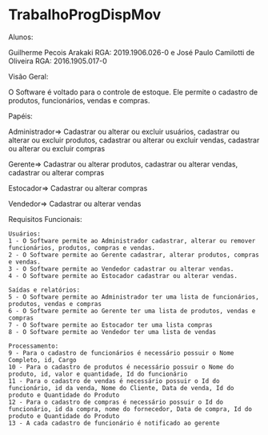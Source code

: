 # TrabalhoProgDispMov

Alunos: 	

Guilherme Pecois Arakaki 		RGA: 2019.1906.026-0
e 
José Paulo Camilotti de Oliveira	RGA: 2016.1905.017-0

Visão Geral:

O Software é voltado para o controle de estoque. Ele permite o cadastro de produtos, funcionários, vendas e compras.

Papéis:

Administrador=> Cadastrar ou alterar ou excluir usuários, cadastrar ou alterar ou excluir produtos, cadastrar ou alterar ou excluir vendas, cadastrar ou  alterar ou excluir compras
 
Gerente=> Cadastrar ou alterar produtos, cadastrar ou alterar vendas, cadastrar ou alterar compras
 
Estocador=> Cadastrar ou alterar compras

Vendedor=> Cadastrar ou alterar vendas

Requisitos Funcionais:
	
	Usuários:
	1 - O Software permite ao Administrador cadastrar, alterar ou remover funcionários, produtos, compras e vendas.
	2 - O Software permite ao Gerente cadastrar, alterar produtos, compras e vendas.
	3 - O Software permite ao Vendedor cadastrar ou alterar vendas.
	4 - O Software permite ao Estocador cadastrar ou alterar vendas.
	
	Saídas e relatórios:
	5 - O Software permite ao Administrador ter uma lista de funcionários, produtos, vendas e compras
	6 - O Software permite ao Gerente ter uma lista de produtos, vendas e compras
	7 - O Software permite ao Estocador ter uma lista compras
	8 - O Software permite ao Vendedor ter uma lista de vendas 
	
	Processamento:
	9 - Para o cadastro de funcionários é necessário possuir o Nome Completo, id, Cargo
	10 - Para o cadastro de produtos é necessário possuir o Nome do produto, id, valor e quantidade, Id do funcionário
	11 - Para o cadastro de vendas é necessário possuir o Id do funcionário, id da venda, Nome do Cliente, Data de venda, Id do produto e Quantidade do Produto
	12 - Para o cadastro de compras é necessário possuir o Id do funcionário, id da compra, nome do fornecedor, Data de compra, Id do produto e Quantidade do Produto
	13 - A cada cadastro de funcionário é notificado ao gerente
